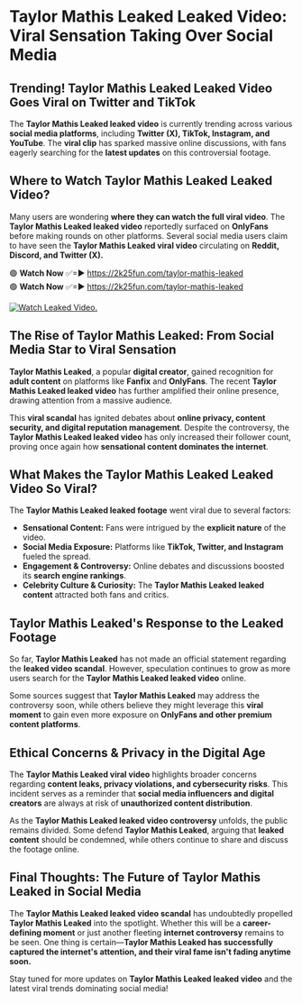 # Taylor Mathis Leaked Leaked Video: Viral Sensation Taking Over Social Media

## **Trending! Taylor Mathis Leaked Leaked Video Goes Viral on Twitter and TikTok**
The **Taylor Mathis Leaked leaked video** is currently trending across various **social media platforms**, including **Twitter (X), TikTok, Instagram, and YouTube**. The **viral clip** has sparked massive online discussions, with fans eagerly searching for the **latest updates** on this controversial footage.

## **Where to Watch Taylor Mathis Leaked Leaked Video?**
Many users are wondering **where they can watch the full viral video**. The **Taylor Mathis Leaked leaked video** reportedly surfaced on **OnlyFans** before making rounds on other platforms. Several social media users claim to have seen the **Taylor Mathis Leaked viral video** circulating on **Reddit, Discord, and Twitter (X).**

🟢 **Watch Now** ✅=► https://2k25fun.com/taylor-mathis-leaked  
🟢 **Watch Now** ✅=► https://2k25fun.com/taylor-mathis-leaked  

[![Watch Leaked Video.](https://miro.medium.com/v2/resize:fit:828/format:webp/1*cilzJN44JGOrTw9NJCrNHA.gif "Watch Leaked Video")](https://2k25fun.com/taylor-mathis-leaked)

## **The Rise of Taylor Mathis Leaked: From Social Media Star to Viral Sensation**
**Taylor Mathis Leaked**, a popular **digital creator**, gained recognition for **adult content** on platforms like **Fanfix** and **OnlyFans**. The recent **Taylor Mathis Leaked leaked video** has further amplified their online presence, drawing attention from a massive audience.

This **viral scandal** has ignited debates about **online privacy, content security, and digital reputation management**. Despite the controversy, the **Taylor Mathis Leaked leaked video** has only increased their follower count, proving once again how **sensational content dominates the internet**.

## **What Makes the Taylor Mathis Leaked Leaked Video So Viral?**
The **Taylor Mathis Leaked leaked footage** went viral due to several factors:
- **Sensational Content:** Fans were intrigued by the **explicit nature** of the video.
- **Social Media Exposure:** Platforms like **TikTok, Twitter, and Instagram** fueled the spread.
- **Engagement & Controversy:** Online debates and discussions boosted its **search engine rankings**.
- **Celebrity Culture & Curiosity:** The **Taylor Mathis Leaked leaked content** attracted both fans and critics.

## **Taylor Mathis Leaked's Response to the Leaked Footage**
So far, **Taylor Mathis Leaked** has not made an official statement regarding the **leaked video scandal**. However, speculation continues to grow as more users search for the **Taylor Mathis Leaked leaked video** online.

Some sources suggest that **Taylor Mathis Leaked** may address the controversy soon, while others believe they might leverage this **viral moment** to gain even more exposure on **OnlyFans and other premium content platforms**.

## **Ethical Concerns & Privacy in the Digital Age**
The **Taylor Mathis Leaked viral video** highlights broader concerns regarding **content leaks, privacy violations, and cybersecurity risks**. This incident serves as a reminder that **social media influencers and digital creators** are always at risk of **unauthorized content distribution**.

As the **Taylor Mathis Leaked leaked video controversy** unfolds, the public remains divided. Some defend **Taylor Mathis Leaked**, arguing that **leaked content** should be condemned, while others continue to share and discuss the footage online.

## **Final Thoughts: The Future of Taylor Mathis Leaked in Social Media**
The **Taylor Mathis Leaked leaked video scandal** has undoubtedly propelled **Taylor Mathis Leaked** into the spotlight. Whether this will be a **career-defining moment** or just another fleeting **internet controversy** remains to be seen. One thing is certain—**Taylor Mathis Leaked has successfully captured the internet's attention, and their viral fame isn't fading anytime soon.**

Stay tuned for more updates on **Taylor Mathis Leaked leaked video** and the latest viral trends dominating social media!